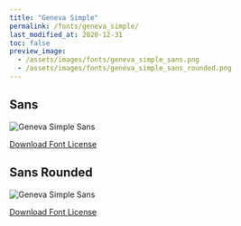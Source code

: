 ```yaml
---
title: "Geneva Simple"
permalink: /fonts/geneva_simple/
last_modified_at: 2020-12-31
toc: false
preview_image:
  - /assets/images/fonts/geneva_simple_sans.png
  - /assets/images/fonts/geneva_simple_sans_rounded.png
---
```

## Sans

![Geneva Simple Sans](/assets/images/fonts/geneva_simple_sans.png)

[Download Font License](https://github.com/inkstitch/inkstitch/tree/main/fonts/geneva_simple/LICENSE)

## Sans Rounded

![Geneva Simple Sans](/assets/images/fonts/geneva_simple_sans_rounded.png)

[Download Font License](https://github.com/inkstitch/inkstitch/tree/main/fonts/geneva_rounded/LICENSE)
